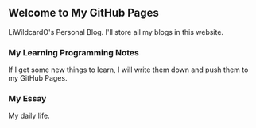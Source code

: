## Welcome to My GitHub Pages

LiWildcardO's Personal Blog. I'll store all my blogs in this website.

### My Learning Programming Notes

If I get some new things to learn, I will write them down and push them to my GitHub Pages.

### My Essay

My daily life.
